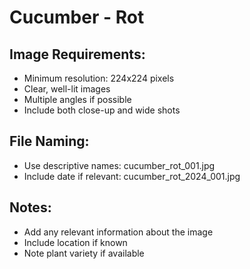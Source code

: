 # Cucumber - Rot

## Image Requirements:
- Minimum resolution: 224x224 pixels
- Clear, well-lit images
- Multiple angles if possible
- Include both close-up and wide shots

## File Naming:
- Use descriptive names: cucumber_rot_001.jpg
- Include date if relevant: cucumber_rot_2024_001.jpg

## Notes:
- Add any relevant information about the image
- Include location if known
- Note plant variety if available
